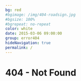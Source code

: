 ```yaml
---
bg: red
#bgimage: /img/404-roadsign.jpg
#bgsize: 100%
#bgrepeat: no-repeat
color: white
date: 2015-03-06 09:00:00
group: error404
hideNavigation: true
permalink: /
---
```


# 404 - Not Found